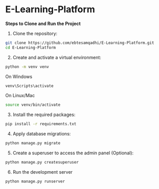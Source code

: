 # E-Learning-Platform

**Steps to Clone and Run the Project**

1. Clone the repository:

```bash
git clone https://github.com/ebtesamqadhi/E-Learning-Platform.git
cd E-Learning-Platform
```

2. Create and activate a virtual environment:

```bash
python -m venv venv
```

On Windows
```bash
venv\Scripts\activate
```

On Linux/Mac
```bash
source venv/bin/activate
```

3. Install the required packages:

```bash
pip install -r requirements.txt
```
4. Apply database migrations:

```bash
python manage.py migrate
```

5. Create a superuser to access the admin panel (Optional):

```bash
python manage.py createsuperuser
```

6. Run the development server

```bash
python manage.py runserver
```
